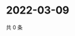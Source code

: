 # 2022-03-09

共 0 条

<!-- BEGIN WEIBO -->
<!-- 最后更新时间 Wed Mar 09 2022 02:18:09 GMT+0800 (China Standard Time) -->

<!-- END WEIBO -->
